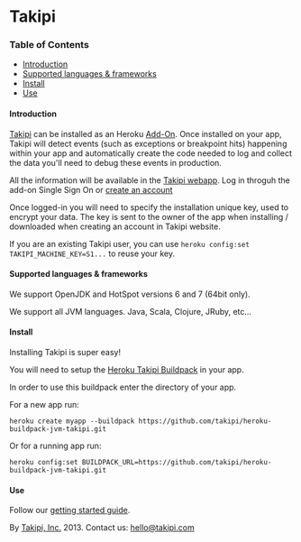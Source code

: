 # Takipi

### Table of Contents
- [Introduction](#introduction)
- [Supported languages & frameworks](#supported-languages--frameworks)
- [Install](#install)
- [Use](#use)

#### Introduction

[Takipi](https://addons.heroku.com/takipi) can be installed as an Heroku [Add-On](https://addons.heroku.com).
Once installed on your app, Takipi will detect events (such as exceptions or breakpoint hits) happening within your app and automatically create the code needed to log and collect the data you'll need to debug these events in production.

All the information will be available in the [Takipi webapp](https://app.takipi.com).
Log in throguh the add-on Single Sign On or [create an account](https://app.takipi.com/account.html)

Once logged-in you will need to specify the installation unique key, used to encrypt your data.
The key is sent to the owner of the app when installing / downloaded when creating an account in Takipi website.

If you are an existing Takipi user, you can use `heroku config:set TAKIPI_MACHINE_KEY=S1...` to reuse your key.

#### Supported languages & frameworks
We support OpenJDK and HotSpot versions 6 and 7 (64bit only).

We support all JVM languages. Java, Scala, Clojure, JRuby, etc...

#### Install
Installing Takipi is super easy!

You will need to setup the [Heroku Takipi Buildpack](https://github.com/takipi/heroku-buildpack-jvm-takipi) in your app.

In order to use this buildpack enter the directory of your app.

For a new app run:

`heroku create myapp --buildpack https://github.com/takipi/heroku-buildpack-jvm-takipi.git`

Or for a running app run:

`heroku config:set BUILDPACK_URL=https://github.com/takipi/heroku-buildpack-jvm-takipi.git`

#### Use
Follow our [getting started guide](http://www.takipi.com/starting.html?nav=guide).


By [Takipi, Inc.](http://www.takipi.com) 2013. Contact us: hello@takipi.com
